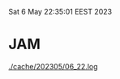 Sat  6 May 22:35:01 EEST 2023
# JAM
<a href='./cache/202305/06_22.log'>./cache/202305/06_22.log</a>
